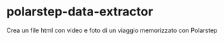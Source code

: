 # polarstep-data-extractor
Crea un file html con video e foto di un viaggio memorizzato con Polarstep
